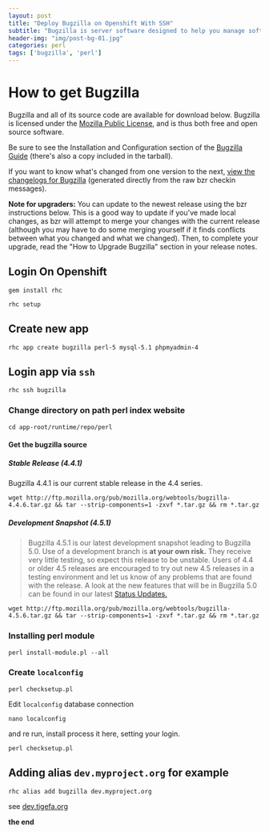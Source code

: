 ```yaml
---
layout: post
title: "Deploy Bugzilla on Openshift With SSH"
subtitle: "Bugzilla is server software designed to help you manage software development."
header-img: "img/post-bg-01.jpg"
categories: perl
tags: ['bugzilla', 'perl']
---
```


# How to get Bugzilla

Bugzilla and all of its source code are available for download below. Bugzilla is licensed under the [Mozilla Public License](http://www.mozilla.org/MPL/), and is thus both free and open source software.

Be sure to see the Installation and Configuration section of the [Bugzilla Guide](http://www.bugzilla.org/docs/) (there's also a copy included in the tarball).

If you want to know what's changed from one version to the next, [view the changelogs for Bugzilla](http://www.bugzilla.org/status/changes.html) (generated directly from the raw bzr checkin messages).

**Note for upgraders:** You can update to the newest release using the bzr instructions below. This is a good way to update if you've made local changes, as bzr will attempt to merge your changes with the current release (although you may have to do some merging yourself if it finds conflicts between what you changed and what we changed). Then, to complete your upgrade, read the "How to Upgrade Bugzilla" section in your release notes.

## Login On Openshift

~~~
gem install rhc
~~~

~~~
rhc setup
~~~

## Create new app

~~~
rhc app create bugzilla perl-5 mysql-5.1 phpmyadmin-4
~~~

## Login app via `ssh`

~~~
rhc ssh bugzilla
~~~

### Change directory on path perl index website

~~~
cd app-root/runtime/repo/perl
~~~

#### Get the bugzilla source

##### Stable Release (4.4.1)
Bugzilla 4.4.1 is our current stable release in the 4.4 series.

~~~
wget http://ftp.mozilla.org/pub/mozilla.org/webtools/bugzilla-4.4.6.tar.gz && tar --strip-components=1 -zxvf *.tar.gz && rm *.tar.gz
~~~

##### Development Snapshot (4.5.1)

> Bugzilla 4.5.1 is our latest development snapshot leading to Bugzilla 5.0.
> Use of a development branch is **at your own risk.**
> They receive very little testing, so expect this release to be unstable.
> Users of 4.4 or older 4.5 releases are encouraged to try out new 4.5 releases in a testing environment and let us know of any problems that are found with the release.
> A look at the new features that will be in Bugzilla 5.0 can be found in our latest [Status Updates.](http://www.bugzilla.org/status/)

~~~
wget http://ftp.mozilla.org/pub/mozilla.org/webtools/bugzilla-4.5.6.tar.gz && tar --strip-components=1 -zxvf *.tar.gz && rm *.tar.gz
~~~

### Installing perl module

~~~
perl install-module.pl --all
~~~

### Create `localconfig`

~~~
perl checksetup.pl
~~~

Edit `localconfig` database connection

~~~
nano localconfig
~~~

and re run, install process it here, setting your login.

~~~
perl checksetup.pl
~~~

## Adding alias `dev.myproject.org` for example

~~~
rhc alias add bugzilla dev.myproject.org
~~~

see [dev.tigefa.org](http://dev.tigefa.org)

**the end**
